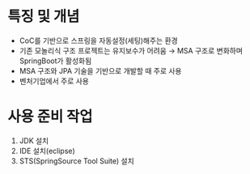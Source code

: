 # 특징 및 개념

- CoC를 기반으로 스프링을 자동설정(세팅)해주는 환경
- 기존 모놀리식 구조 프로젝트는 유지보수가 어려움 → MSA 구조로 변화하며 SpringBoot가 활성화됨
- MSA 구조와 JPA 기술을 기반으로 개발할 때 주로 사용
- 벤처기업에서 주로 사용

# 사용 준비 작업

1. JDK 설치
2. IDE 설치(eclipse)
3. STS(SpringSource Tool Suite) 설치